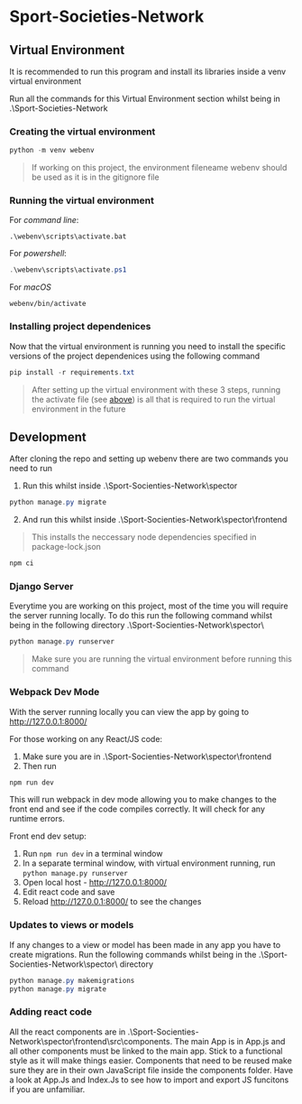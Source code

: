 # Sport-Societies-Network

## Virtual Environment
It is recommended to run this program and install its libraries inside a venv virtual environment

Run all the commands for this Virtual Environment section whilst being in .\Sport-Societies-Network
### Creating the virtual environment
```powershell
python -m venv webenv
```
> If working on this project, the environment fileneame webenv should be used as it is in the gitignore file

### Running the virtual environment
For *command line*:
```shell
.\webenv\scripts\activate.bat
```
For *powershell*:
```powershell
.\webenv\scripts\activate.ps1
```
For *macOS*
```source
webenv/bin/activate
```
### Installing project dependenices
Now that the virtual environment is running you need to install the specific versions of the project dependenices using the following command
```powershell
pip install -r requirements.txt
```
> After setting up the virtual environment with these 3 steps, running the activate file (see [above](#running-the-virtual-environment)) is all that is required to run the virtual environment in the future
## Development
After cloning the repo and setting up webenv there are two commands you need to run
1. Run this whilst inside .\Sport-Socienties-Network\spector
```powershell
python manage.py migrate
```
2. And run this whilst inside .\Sport-Socienties-Network\spector\frontend
> This installs the neccessary node dependencies specified in package-lock.json
```powershell
npm ci
```

### Django Server
Everytime you are working on this project, most of the time you will require the server running locally. To do this run the following command whilst being in the following directory .\Sport-Socienties-Network\spector\
```powershell
python manage.py runserver
```
> Make sure you are running the virtual environment before running this command
### Webpack Dev Mode
With the server running locally you can view the app by going to http://127.0.0.1:8000/


For those working on any React/JS code:
1. Make sure you are in .\Sport-Socienties-Network\spector\frontend
2. Then run
```powershell
npm run dev
```
This will run webpack in dev mode allowing you to make changes to the front end and see if the code compiles correctly. It will check for any runtime errors.


Front end dev setup:
1. Run `npm run dev` in a terminal window
2. In a separate terminal window, with virtual environment running, run `python manage.py runserver` 
3. Open local host - http://127.0.0.1:8000/
4. Edit react code and save
5. Reload http://127.0.0.1:8000/ to see the changes
### Updates to views or models
If any changes to a view or model has been made in any app you have to create migrations. Run the following commands whilst being in the .\Sport-Socienties-Network\spector\ directory
```powershell
python manage.py makemigrations
python manage.py migrate
```
### Adding react code
All the react components are in .\Sport-Socienties-Network\spector\frontend\src\components. The main App is in App.js and all other components must be linked to the main app. Stick to a functional style as it will make things easier. Components that need to be reused make sure they are in their own JavaScript file inside the components folder. Have a look at App.Js and Index.Js to see how to import and export JS funcitons if you are unfamiliar.
